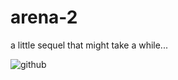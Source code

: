 # arena-2
a little sequel that might take a while...

![github](https://user-images.githubusercontent.com/92215010/178388596-c3e14df9-62a0-4756-8310-4f7898fa3e67.gif)
